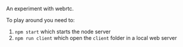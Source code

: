 An experiment with webrtc.

To play around you need to:

1. `npm start` which starts the node server
2. `npm run client` which open the `client` folder in a local web server
